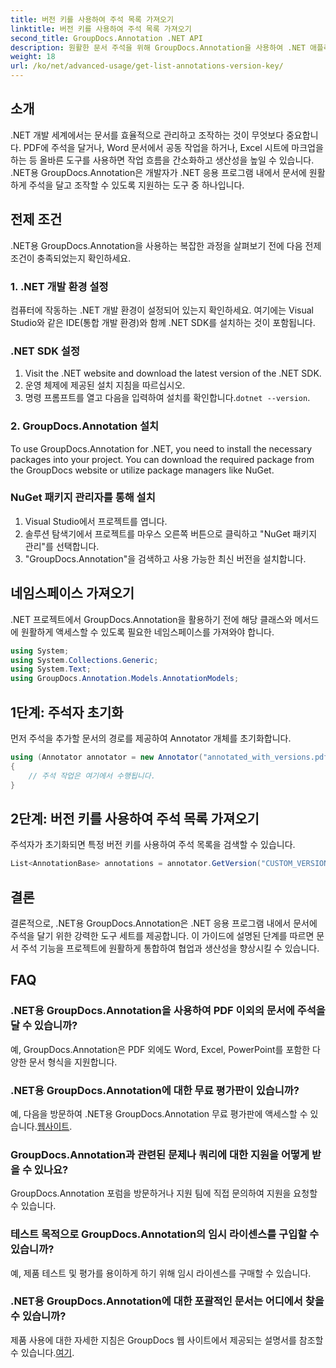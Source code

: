 ```yaml
---
title: 버전 키를 사용하여 주석 목록 가져오기
linktitle: 버전 키를 사용하여 주석 목록 가져오기
second_title: GroupDocs.Annotation .NET API
description: 원활한 문서 주석을 위해 GroupDocs.Annotation을 사용하여 .NET 애플리케이션을 강화하세요. 효과적인 통합을 위해 단계별 가이드를 따르세요.
weight: 18
url: /ko/net/advanced-usage/get-list-annotations-version-key/
---
```

## 소개
.NET 개발 세계에서는 문서를 효율적으로 관리하고 조작하는 것이 무엇보다 중요합니다. PDF에 주석을 달거나, Word 문서에서 공동 작업을 하거나, Excel 시트에 마크업을 하는 등 올바른 도구를 사용하면 작업 흐름을 간소화하고 생산성을 높일 수 있습니다. .NET용 GroupDocs.Annotation은 개발자가 .NET 응용 프로그램 내에서 문서에 원활하게 주석을 달고 조작할 수 있도록 지원하는 도구 중 하나입니다.
## 전제 조건
.NET용 GroupDocs.Annotation을 사용하는 복잡한 과정을 살펴보기 전에 다음 전제 조건이 충족되었는지 확인하세요.
### 1. .NET 개발 환경 설정
컴퓨터에 작동하는 .NET 개발 환경이 설정되어 있는지 확인하세요. 여기에는 Visual Studio와 같은 IDE(통합 개발 환경)와 함께 .NET SDK를 설치하는 것이 포함됩니다.
### .NET SDK 설정
1. Visit the .NET website and download the latest version of the .NET SDK.
2. 운영 체제에 제공된 설치 지침을 따르십시오.
3.  명령 프롬프트를 열고 다음을 입력하여 설치를 확인합니다.`dotnet --version`.
### 2. GroupDocs.Annotation 설치
To use GroupDocs.Annotation for .NET, you need to install the necessary packages into your project. You can download the required package from the GroupDocs website or utilize package managers like NuGet.
### NuGet 패키지 관리자를 통해 설치
1. Visual Studio에서 프로젝트를 엽니다.
2. 솔루션 탐색기에서 프로젝트를 마우스 오른쪽 버튼으로 클릭하고 "NuGet 패키지 관리"를 선택합니다.
3. "GroupDocs.Annotation"을 검색하고 사용 가능한 최신 버전을 설치합니다.

## 네임스페이스 가져오기
.NET 프로젝트에서 GroupDocs.Annotation을 활용하기 전에 해당 클래스와 메서드에 원활하게 액세스할 수 있도록 필요한 네임스페이스를 가져와야 합니다.
```csharp
using System;
using System.Collections.Generic;
using System.Text;
using GroupDocs.Annotation.Models.AnnotationModels;
```
## 1단계: 주석자 초기화
먼저 주석을 추가할 문서의 경로를 제공하여 Annotator 개체를 초기화합니다.
```csharp
using (Annotator annotator = new Annotator("annotated_with_versions.pdf"))
{
    // 주석 작업은 여기에서 수행됩니다.
}
```
## 2단계: 버전 키를 사용하여 주석 목록 가져오기
주석자가 초기화되면 특정 버전 키를 사용하여 주석 목록을 검색할 수 있습니다.
```csharp
List<AnnotationBase> annotations = annotator.GetVersion("CUSTOM_VERSION");
```

## 결론
결론적으로, .NET용 GroupDocs.Annotation은 .NET 응용 프로그램 내에서 문서에 주석을 달기 위한 강력한 도구 세트를 제공합니다. 이 가이드에 설명된 단계를 따르면 문서 주석 기능을 프로젝트에 원활하게 통합하여 협업과 생산성을 향상시킬 수 있습니다.
## FAQ
### .NET용 GroupDocs.Annotation을 사용하여 PDF 이외의 문서에 주석을 달 수 있습니까?
예, GroupDocs.Annotation은 PDF 외에도 Word, Excel, PowerPoint를 포함한 다양한 문서 형식을 지원합니다.
### .NET용 GroupDocs.Annotation에 대한 무료 평가판이 있습니까?
 예, 다음을 방문하여 .NET용 GroupDocs.Annotation 무료 평가판에 액세스할 수 있습니다.[웹사이트](https://releases.groupdocs.com/annotation/net/).
### GroupDocs.Annotation과 관련된 문제나 쿼리에 대한 지원을 어떻게 받을 수 있나요?
GroupDocs.Annotation 포럼을 방문하거나 지원 팀에 직접 문의하여 지원을 요청할 수 있습니다.
### 테스트 목적으로 GroupDocs.Annotation의 임시 라이센스를 구입할 수 있습니까?
예, 제품 테스트 및 평가를 용이하게 하기 위해 임시 라이센스를 구매할 수 있습니다.
### .NET용 GroupDocs.Annotation에 대한 포괄적인 문서는 어디에서 찾을 수 있습니까?
 제품 사용에 대한 자세한 지침은 GroupDocs 웹 사이트에서 제공되는 설명서를 참조할 수 있습니다.[여기]( https://tutorials.groupdocs.com/annotation/net/).